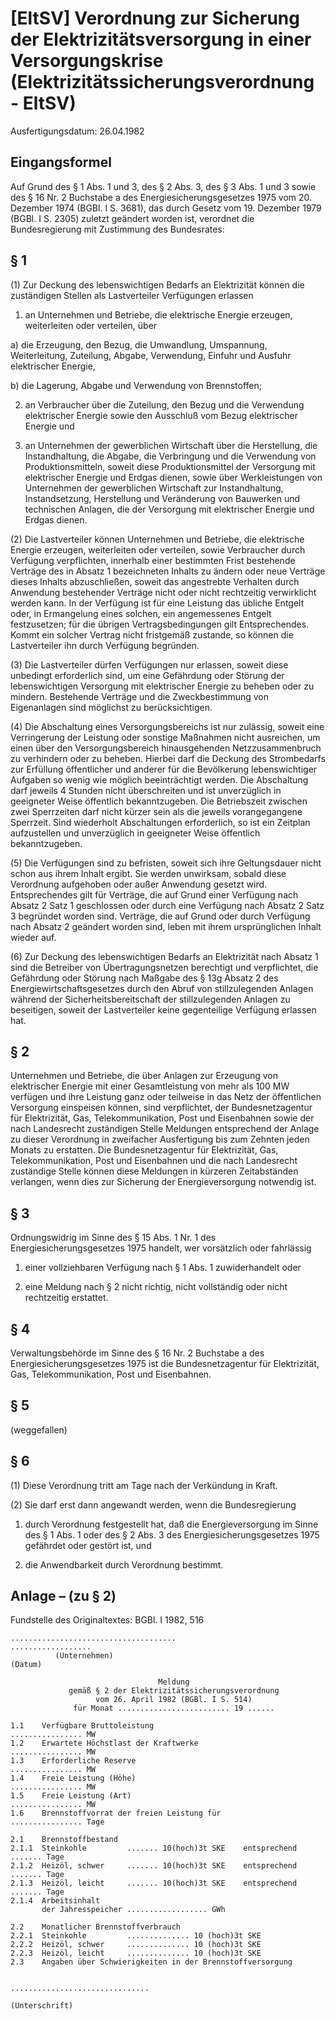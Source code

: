 # [EltSV] Verordnung zur Sicherung der Elektrizitätsversorgung in einer Versorgungskrise  (Elektrizitätssicherungsverordnung - EltSV)

Ausfertigungsdatum: 26.04.1982

 

## Eingangsformel

Auf Grund des § 1 Abs. 1 und 3, des § 2 Abs. 3, des § 3 Abs. 1 und 3 sowie des § 16 Nr. 2 Buchstabe a des Energiesicherungsgesetzes 1975 vom 20. Dezember 1974 (BGBl. I S. 3681), das durch Gesetz vom 19. Dezember 1979 (BGBl. I S. 2305) zuletzt geändert worden ist, verordnet die Bundesregierung mit Zustimmung des Bundesrates:


## § 1

(1) Zur Deckung des lebenswichtigen Bedarfs an Elektrizität können die zuständigen Stellen als Lastverteiler Verfügungen erlassen

1. an Unternehmen und Betriebe, die elektrische Energie erzeugen, weiterleiten oder verteilen, über

a) die Erzeugung, den Bezug, die Umwandlung, Umspannung, Weiterleitung, Zuteilung, Abgabe, Verwendung, Einfuhr und Ausfuhr elektrischer Energie,

b) die Lagerung, Abgabe und Verwendung von Brennstoffen;

2. an Verbraucher über die Zuteilung, den Bezug und die Verwendung elektrischer Energie sowie den Ausschluß vom Bezug elektrischer Energie und

3. an Unternehmen der gewerblichen Wirtschaft über die Herstellung, die Instandhaltung, die Abgabe, die Verbringung und die Verwendung von Produktionsmitteln, soweit diese Produktionsmittel der Versorgung mit elektrischer Energie und Erdgas dienen, sowie über Werkleistungen von Unternehmen der gewerblichen Wirtschaft zur Instandhaltung, Instandsetzung, Herstellung und Veränderung von Bauwerken und technischen Anlagen, die der Versorgung mit elektrischer Energie und Erdgas dienen.

(2) Die Lastverteiler können Unternehmen und Betriebe, die elektrische Energie erzeugen, weiterleiten oder verteilen, sowie Verbraucher durch Verfügung verpflichten, innerhalb einer bestimmten Frist bestehende Verträge des in Absatz 1 bezeichneten Inhalts zu ändern oder neue Verträge dieses Inhalts abzuschließen, soweit das angestrebte Verhalten durch Anwendung bestehender Verträge nicht oder nicht rechtzeitig verwirklicht werden kann. In der Verfügung ist für eine Leistung das übliche Entgelt oder, in Ermangelung eines solchen, ein angemessenes Entgelt festzusetzen; für die übrigen Vertragsbedingungen gilt Entsprechendes. Kommt ein solcher Vertrag nicht fristgemäß zustande, so können die Lastverteiler ihn durch Verfügung begründen.

(3) Die Lastverteiler dürfen Verfügungen nur erlassen, soweit diese unbedingt erforderlich sind, um eine Gefährdung oder Störung der lebenswichtigen Versorgung mit elektrischer Energie zu beheben oder zu mindern. Bestehende Verträge und die Zweckbestimmung von Eigenanlagen sind möglichst zu berücksichtigen.

(4) Die Abschaltung eines Versorgungsbereichs ist nur zulässig, soweit eine Verringerung der Leistung oder sonstige Maßnahmen nicht ausreichen, um einen über den Versorgungsbereich hinausgehenden Netzzusammenbruch zu verhindern oder zu beheben. Hierbei darf die Deckung des Strombedarfs zur Erfüllung öffentlicher und anderer für die Bevölkerung lebenswichtiger Aufgaben so wenig wie möglich beeinträchtigt werden. Die Abschaltung darf jeweils 4 Stunden nicht überschreiten und ist unverzüglich in geeigneter Weise öffentlich bekanntzugeben. Die Betriebszeit zwischen zwei Sperrzeiten darf nicht kürzer sein als die jeweils vorangegangene Sperrzeit. Sind wiederholt Abschaltungen erforderlich, so ist ein Zeitplan aufzustellen und unverzüglich in geeigneter Weise öffentlich bekanntzugeben.

(5) Die Verfügungen sind zu befristen, soweit sich ihre Geltungsdauer nicht schon aus ihrem Inhalt ergibt. Sie werden unwirksam, sobald diese Verordnung aufgehoben oder außer Anwendung gesetzt wird. Entsprechendes gilt für Verträge, die auf Grund einer Verfügung nach Absatz 2 Satz 1 geschlossen oder durch eine Verfügung nach Absatz 2 Satz 3 begründet worden sind. Verträge, die auf Grund oder durch Verfügung nach Absatz 2 geändert worden sind, leben mit ihrem ursprünglichen Inhalt wieder auf.

(6) Zur Deckung des lebenswichtigen Bedarfs an Elektrizität nach Absatz 1 sind die Betreiber von Übertragungsnetzen berechtigt und verpflichtet, die Gefährdung oder Störung nach Maßgabe des § 13g Absatz 2 des Energiewirtschaftsgesetzes durch den Abruf von stillzulegenden Anlagen während der Sicherheitsbereitschaft der stillzulegenden Anlagen zu beseitigen, soweit der Lastverteiler keine gegenteilige Verfügung erlassen hat.


## § 2

Unternehmen und Betriebe, die über Anlagen zur Erzeugung von elektrischer Energie mit einer Gesamtleistung von mehr als 100 MW verfügen und ihre Leistung ganz oder teilweise in das Netz der öffentlichen Versorgung einspeisen können, sind verpflichtet, der Bundesnetzagentur für Elektrizität, Gas, Telekommunikation, Post und Eisenbahnen sowie der nach Landesrecht zuständigen Stelle Meldungen entsprechend der Anlage zu dieser Verordnung in zweifacher Ausfertigung bis zum Zehnten jeden Monats zu erstatten. Die Bundesnetzagentur für Elektrizität, Gas, Telekommunikation, Post und Eisenbahnen und die nach Landesrecht zuständige Stelle können diese Meldungen in kürzeren Zeitabständen verlangen, wenn dies zur Sicherung der Energieversorgung notwendig ist.


## § 3

Ordnungswidrig im Sinne des § 15 Abs. 1 Nr. 1 des Energiesicherungsgesetzes 1975 handelt, wer vorsätzlich oder fahrlässig

1. einer vollziehbaren Verfügung nach § 1 Abs. 1 zuwiderhandelt oder

2. eine Meldung nach § 2 nicht richtig, nicht vollständig oder nicht rechtzeitig erstattet.


## § 4

Verwaltungsbehörde im Sinne des § 16 Nr. 2 Buchstabe a des Energiesicherungsgesetzes 1975 ist die Bundesnetzagentur für Elektrizität, Gas, Telekommunikation, Post und Eisenbahnen.


## § 5

(weggefallen)


## § 6

(1) Diese Verordnung tritt am Tage nach der Verkündung in Kraft.

(2) Sie darf erst dann angewandt werden, wenn die Bundesregierung

1. durch Verordnung festgestellt hat, daß die Energieversorgung im Sinne des § 1 Abs. 1 oder des § 2 Abs. 3 des Energiesicherungsgesetzes 1975 gefährdet oder gestört ist, und

2. die Anwendbarkeit durch Verordnung bestimmt.


## Anlage – (zu § 2)

Fundstelle des Originaltextes: BGBl. I 1982, 516

  

    .....................................                        ..................
              (Unternehmen)                                           (Datum)
     
                                     Meldung
                 gemäß § 2 der Elektrizitätssicherungsverordnung
                       vom 26. April 1982 (BGBl. I S. 514)
                  für Monat ......................... 19 ......
     
    1.1    Verfügbare Bruttoleistung                       ................ MW
    1.2    Erwartete Höchstlast der Kraftwerke             ................ MW
    1.3    Erforderliche Reserve                           ................ MW
    1.4    Freie Leistung (Höhe)                           ................ MW
    1.5    Freie Leistung (Art)                            ................ MW
    1.6    Brennstoffvorrat der freien Leistung für        ................ Tage
     
    2.1    Brennstoffbestand
    2.1.1  Steinkohle         ....... 10(hoch)3t SKE    entsprechend ....... Tage
    2.1.2  Heizöl, schwer     ....... 10(hoch)3t SKE    entsprechend ....... Tage
    2.1.3  Heizöl, leicht     ....... 10(hoch)3t SKE    entsprechend ....... Tage
    2.1.4  Arbeitsinhalt
           der Jahresspeicher .................. GWh
     
    2.2    Monatlicher Brennstoffverbrauch
    2.2.1  Steinkohle         .............. 10 (hoch)3t SKE
    2.2.2  Heizöl, schwer     .............. 10 (hoch)3t SKE
    2.2.3  Heizöl, leicht     .............. 10 (hoch)3t SKE
    2.3    Angaben über Schwierigkeiten in der Brennstoffversorgung
     
                                                    ...............................
                                                              (Unterschrift) 

